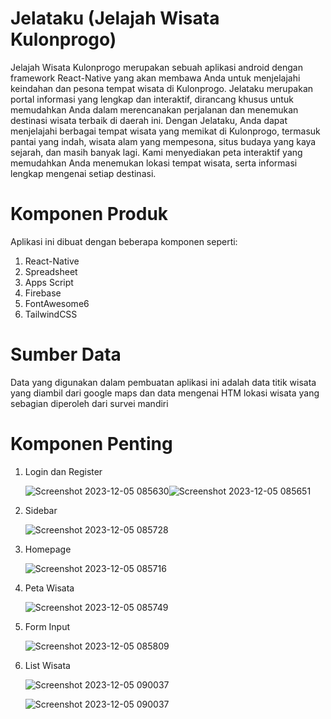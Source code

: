 # Jelataku (Jelajah Wisata Kulonprogo)
Jelajah Wisata Kulonprogo merupakan sebuah aplikasi android dengan framework React-Native yang akan membawa Anda untuk menjelajahi keindahan dan pesona tempat wisata di Kulonprogo. Jelataku merupakan portal informasi yang lengkap dan interaktif, dirancang khusus untuk memudahkan Anda dalam merencanakan perjalanan dan menemukan destinasi wisata terbaik di daerah ini. Dengan Jelataku, Anda dapat menjelajahi berbagai tempat wisata yang memikat di Kulonprogo, termasuk pantai yang indah, wisata alam yang mempesona, situs budaya yang kaya sejarah, dan masih banyak lagi. Kami menyediakan peta interaktif yang memudahkan Anda menemukan lokasi tempat wisata, serta informasi lengkap mengenai setiap destinasi.
# Komponen Produk
Aplikasi ini dibuat dengan beberapa komponen seperti:
1. React-Native
2. Spreadsheet
3. Apps Script
4. Firebase
6. FontAwesome6
7. TailwindCSS
# Sumber Data
Data yang digunakan dalam pembuatan aplikasi ini adalah data titik wisata yang diambil dari google maps dan data mengenai HTM lokasi wisata yang sebagian diperoleh dari survei mandiri
# Komponen Penting
1. Login dan Register

   ![Screenshot 2023-12-05 085630](https://github.com/Lungkad/Jelataku-App/assets/128579557/3895da9a-5345-429d-80e4-346688f9b017)![Screenshot 2023-12-05 085651](https://github.com/Lungkad/Jelataku-App/assets/128579557/a1e892cc-21d6-4a5d-9f73-bded0d55e386)
2. Sidebar

   ![Screenshot 2023-12-05 085728](https://github.com/Lungkad/Jelataku-App/assets/128579557/d9b3b6ec-22b4-4f52-8117-3080e3eac539)
3. Homepage

   ![Screenshot 2023-12-05 085716](https://github.com/Lungkad/Jelataku-App/assets/128579557/52c5e0ae-9f0c-4267-9e85-57beb9b6dc9f)
4. Peta Wisata

   ![Screenshot 2023-12-05 085749](https://github.com/Lungkad/Jelataku-App/assets/128579557/ebb44e3d-8efc-409c-8c26-01e09152201d)
5. Form Input

   ![Screenshot 2023-12-05 085809](https://github.com/Lungkad/Jelataku-App/assets/128579557/aa84cf85-c315-4296-be67-6376b308807c)
6. List Wisata

   ![Screenshot 2023-12-05 090037](https://github.com/Lungkad/Jelataku-App/assets/128579557/fcd1db82-a2fd-4df9-b2ce-1487b6516220)

   ![Screenshot 2023-12-05 090037](https://github.com/Lungkad/Jelataku-App/assets/128579557/f9ad8c2f-d5f1-451c-b1a7-0c4583c0af52)
